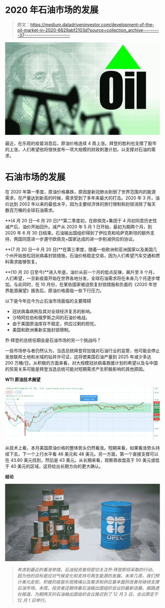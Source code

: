 # 2020 年石油市场的发展

> 原文：<https://medium.datadriveninvestor.com/development-of-the-oil-market-in-2020-6629abf2103d?source=collection_archive---------37----------------------->

![](img/514c6f5981fdc9435b1d11ee8999a6ec.png)

最近，在乐观的疫苗消息后，原油价格连续 4 周上涨。拜登的胜利也支撑了股市的上涨，人们希望他将很快宣布一项大规模的财政刺激计划，以支撑对石油的需求。

# 石油市场的发展

在 2020 年第一季度，原油价格暴跌，原因是新冠肺炎削弱了世界范围内的能源需求，在产量达到新高的时候，需求受到了多年来最大的打击。2020 年 3 月，油价达到 2002 年以来的最低水平，因为主要经济体的旅行限制和封锁消除了每天数百万桶的全球石油需求。

**(4 月 20 日—6 月 20 日)**第二季度初，在欧佩克+集团于 4 月初同意历史性减产后，油价开始回升。减产从 2020 年 5 月 1 日开始，最初为期两个月，到 2020 年 6 月 30 日结束。石油输出国组织得到了伊拉克和哈萨克斯坦的额外支持，两国同意进一步遵守欧佩克+国家达成的进一步削减供应的协议。

**(7 月 20 日—9 月 20 日)**在第三季度，随着一些欧洲和亚洲国家以及美国几个州开始放松冠状病毒封锁措施，石油价格稳定交易，因为人们希望汽车交通和燃料需求能够恢复。

**(10 月 20 日至今)**进入年底，油价从前一个月的低点反弹，飙升至 8 个月，人们希望，一旦新疫苗开始在世界各地分发，全球石油需求将在未来几个月逐步增加。与此同时，在 10 月份，在某些国家被迫恢复封锁措施和负面的《2020 年世界能源展望》报告后，原油价格面临一些下行压力。

以下是今年迄今为止石油市场面临的主要障碍

*   冠状病毒病例及其对全球经济复苏的影响。
*   沙特阿拉伯和俄罗斯之间的石油价格战。
*   由于美国原油库存不稳定，供应过剩的担忧。
*   美国和欧洲重新实施封锁限制。

乔·拜登的总统任期会是石油市场的另一个挑战吗？

一些市场参与者仍然认为，当选总统拜登将加强对石油行业的监管，他可能会停止发放联邦土地和水域的钻井许可证，这将使美国石油产量到 2025 年减少多达 200 万桶/日。从积极的方面来看，对大规模冠状病毒救援计划的希望以及与中国的贸易关系可能是拜登当选总统可能对短期需求产生积极影响的其他原因。

**WTI 原油技术展望**

![](img/3de42137e25af8f87cd383472ad6e898.png)

从技术上看，本月美国原油价格的整体势头仍然看涨。短期来看，如果看涨势头持续下去，下一个上行水平看 46 美元和 48 美元。另一方面，第一个直接支撑可以在 43.80 美元找到，然后是 43 美元。从长期来看，观察周收盘高于 50 美元或低于 40 美元的区域，这将给出长期方向的更大确认。

**结论**

![](img/0b3de8d02b2414a334ea4e876b59fec6.png)

> *考虑到最近的看涨举措，石油投资者将密切关注乔·拜登即将采取的行动，因为他的目标是应对气候变化和支持可再生能源的发展。未来几周，我们预计美元走软、积极的疫苗乐观情绪以及需求和供应基本面的改善将继续支撑石油市场。本周，投资者还期待着石油输出国组织会议的最新进展。据路透社报道，为期两天的石油输出国组织会议推迟到了 12 月 3 日。会议原定于 12 月 1 日举行。*